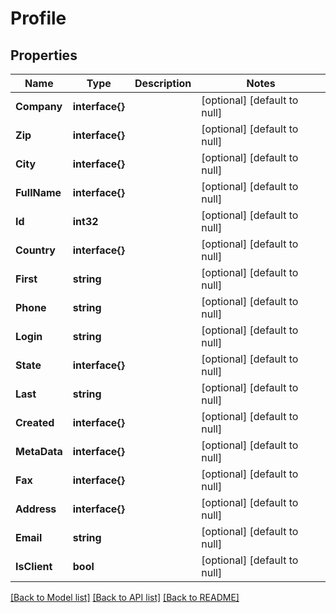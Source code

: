 # Profile

## Properties
Name | Type | Description | Notes
------------ | ------------- | ------------- | -------------
**Company** | **interface{}** |  | [optional] [default to null]
**Zip** | **interface{}** |  | [optional] [default to null]
**City** | **interface{}** |  | [optional] [default to null]
**FullName** | **interface{}** |  | [optional] [default to null]
**Id** | **int32** |  | [optional] [default to null]
**Country** | **interface{}** |  | [optional] [default to null]
**First** | **string** |  | [optional] [default to null]
**Phone** | **string** |  | [optional] [default to null]
**Login** | **string** |  | [optional] [default to null]
**State** | **interface{}** |  | [optional] [default to null]
**Last** | **string** |  | [optional] [default to null]
**Created** | **interface{}** |  | [optional] [default to null]
**MetaData** | **interface{}** |  | [optional] [default to null]
**Fax** | **interface{}** |  | [optional] [default to null]
**Address** | **interface{}** |  | [optional] [default to null]
**Email** | **string** |  | [optional] [default to null]
**IsClient** | **bool** |  | [optional] [default to null]

[[Back to Model list]](../README.md#documentation-for-models) [[Back to API list]](../README.md#documentation-for-api-endpoints) [[Back to README]](../README.md)


